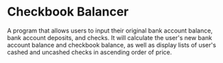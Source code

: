 # Checkbook Balancer

A program that allows users to input their original bank account balance, bank account deposits, and checks. It will calculate the user's new bank account balance and checkbook balance, as well as display lists of user's cashed and uncashed checks in ascending order of price.
